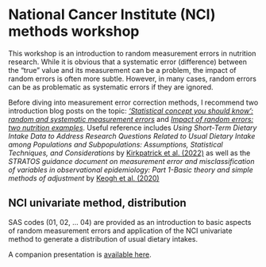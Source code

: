 # National Cancer Institute (NCI) methods workshop

This workshop is an introduction to random measurement errors in nutrition research. While it is obvious that a systematic error (difference) between the “true” value and its measurement can be a problem, the impact of random errors is often more subtle. However, in many cases, random errors can be as problematic as systematic errors if they are ignored.

Before diving into measurement error correction methods, I recommend two introduction blog posts on the topic: *[‘Statistical concept you should know’: random and systematic measurement errors](https://didierbrassard.github.io/posts/2022/11/blog-post-6/)* and *[Impact of random errors: two nutrition examples](https://didierbrassard.github.io/posts/2022/11/blog-post-7/)*. Useful reference includes *Using Short-Term Dietary Intake Data to Address Research Questions Related to Usual Dietary Intake among Populations and Subpopulations: Assumptions, Statistical Techniques, and Considerations* by [Kirkpatrick et al. (2022)](https://pubmed.ncbi.nlm.nih.gov/35283362/) as well as the *STRATOS guidance document on measurement error and misclassification of variables in observational epidemiology: Part 1-Basic theory and simple methods of adjustment* by [Keogh et al. (2020)](https://pubmed.ncbi.nlm.nih.gov/32246539/)

## NCI univariate method, distribution

SAS codes (01, 02, ... 04) are provided as an introduction to basic aspects of random measurement errors and application of the NCI univariate method to generate a distribution of usual dietary intakes.

A companion presentation is [available here](https://drive.google.com/file/d/1VKxCEDkiGSCbAYVioob-s4krjDJut4uT/view?usp=sharing).
